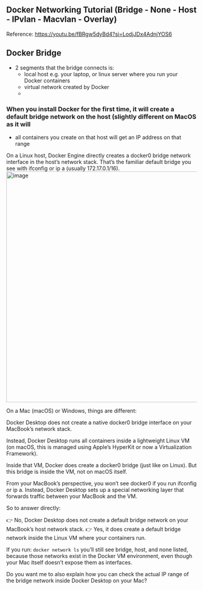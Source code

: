 ## Docker Networking Tutorial (Bridge - None - Host - IPvlan - Macvlan - Overlay)

Reference: https://youtu.be/fBRgw5dyBd4?si=LodjJDx4AdnjYOS6

## Docker Bridge
- 2 segments that the bridge connects is:
  - local host e.g. your laptop, or linux server where you run your Docker containers
  - virtual network created by Docker
  -       

### When you install Docker for the first time, it will create a default bridge network on the host (slightly different on MacOS as it will 
- all containers you create on that host will get an IP address on that range

On a Linux host, Docker Engine directly creates a docker0 bridge network interface in the host’s network stack. That’s the familiar default bridge you see with ifconfig or ip a (usually 172.17.0.1/16).
<img width="884" height="610" alt="image" src="https://github.com/user-attachments/assets/0f59a653-6033-4d16-b14b-aaaf61bfb04f" />


On a Mac (macOS) or Windows, things are different:

Docker Desktop does not create a native docker0 bridge interface on your MacBook’s network stack.

Instead, Docker Desktop runs all containers inside a lightweight Linux VM (on macOS, this is managed using Apple’s HyperKit or now a Virtualization Framework).

Inside that VM, Docker does create a docker0 bridge (just like on Linux). But this bridge is inside the VM, not on macOS itself.

From your MacBook’s perspective, you won’t see docker0 if you run ifconfig or ip a. Instead, Docker Desktop sets up a special networking layer that forwards traffic between your MacBook and the VM.

So to answer directly:

👉 No, Docker Desktop does not create a default bridge network on your MacBook’s host network stack.
👉 Yes, it does create a default bridge network inside the Linux VM where your containers run.

If you run:
` docker network ls `
you’ll still see bridge, host, and none listed, because those networks exist in the Docker VM environment, even though your Mac itself doesn’t expose them as interfaces.

Do you want me to also explain how you can check the actual IP range of the bridge network inside Docker Desktop on your Mac?
